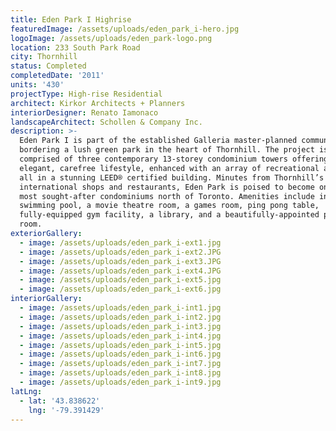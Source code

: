 ```yaml
---
title: Eden Park I Highrise
featuredImage: /assets/uploads/eden_park_i-hero.jpg
logoImage: /assets/uploads/eden_park-logo.png
location: 233 South Park Road
city: Thornhill
status: Completed
completedDate: '2011'
units: '430'
projectType: High-rise Residential
architect: Kirkor Architects + Planners
interiorDesigner: Renato Iamonaco
landscapeArchitect: Schollen & Company Inc.
description: >-
  Eden Park I is part of the established Galleria master-planned community
  bordering a lush green park in the heart of Thornhill. The project is
  comprised of three contemporary 13-storey condominium towers offering an
  elegant, carefree lifestyle, enhanced with an array of recreational amenities,
  all in a stunning LEED® certified building. Minutes from Thornhill’s
  international shops and restaurants, Eden Park is poised to become one of the
  most sought-after condominiums north of Toronto. Amenities include indoor
  swimming pool, a movie theatre room, a games room, ping pong table,
  fully-equipped gym facility, a library, and a beautifully-appointed party
  room.
exteriorGallery:
  - image: /assets/uploads/eden_park_i-ext1.jpg
  - image: /assets/uploads/eden_park_i-ext2.JPG
  - image: /assets/uploads/eden_park_i-ext3.JPG
  - image: /assets/uploads/eden_park_i-ext4.JPG
  - image: /assets/uploads/eden_park_i-ext5.jpg
  - image: /assets/uploads/eden_park_i-ext6.jpg
interiorGallery:
  - image: /assets/uploads/eden_park_i-int1.jpg
  - image: /assets/uploads/eden_park_i-int2.jpg
  - image: /assets/uploads/eden_park_i-int3.jpg
  - image: /assets/uploads/eden_park_i-int4.jpg
  - image: /assets/uploads/eden_park_i-int5.jpg
  - image: /assets/uploads/eden_park_i-int6.jpg
  - image: /assets/uploads/eden_park_i-int7.jpg
  - image: /assets/uploads/eden_park_i-int8.jpg
  - image: /assets/uploads/eden_park_i-int9.jpg
latLng:
  - lat: '43.838622'
    lng: '-79.391429'
---
```


